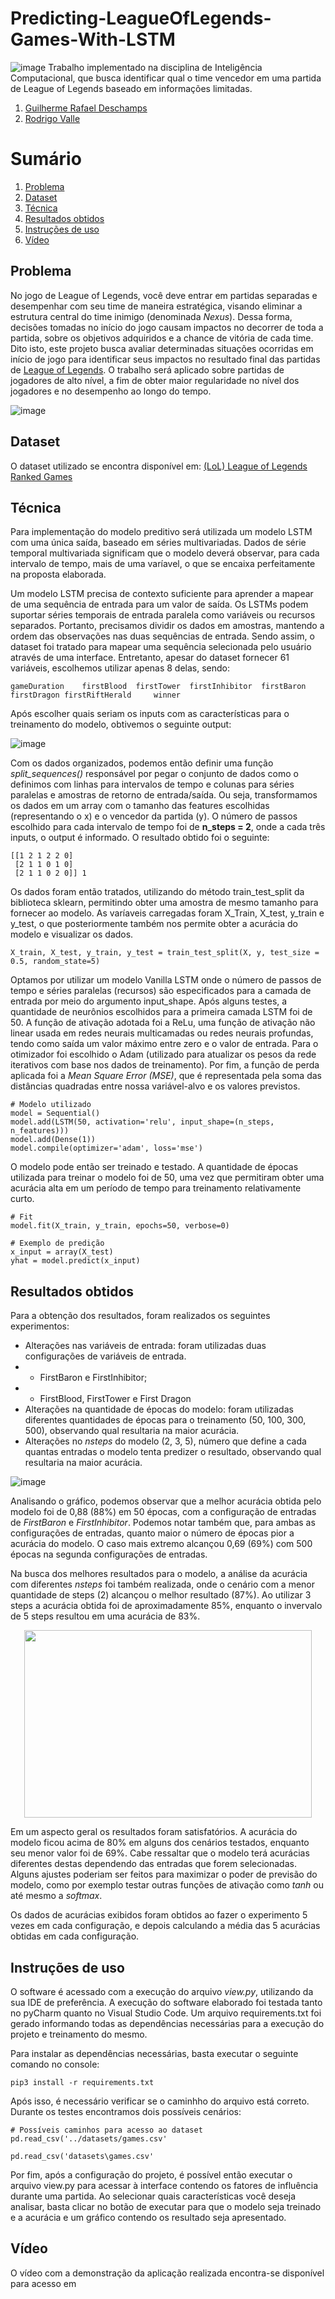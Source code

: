 # Predicting-LeagueOfLegends-Games-With-LSTM
![image](https://user-images.githubusercontent.com/39662856/130472117-40f1b108-b1ae-49aa-ba0d-93544e47ba59.png)
Trabalho implementado na disciplina de Inteligência Computacional, que busca identificar qual o time vencedor em uma partida de League of Legends baseado em informações limitadas.

1. [Guilherme Rafael Deschamps](https://github.com/guilherme-deschamps)
2. [Rodrigo Valle](https://github.com/rrrovalle)

# Sumário
1. [Problema](#problema)
2. [Dataset](#dataset)
3. [Técnica](#técnica)
4. [Resultados obtidos](#resultados-obtidos)
5. [Instruções de uso](#instruções-de-uso)
6. [Vídeo](#vídeo)

## Problema
No jogo de League of Legends, você deve entrar em partidas separadas e desempenhar com seu time de maneira estratégica, visando eliminar a estrutura central do time inimigo (denominada *Nexus*). Dessa forma, decisões tomadas no início do jogo causam impactos no decorrer de toda a partida, sobre os objetivos adquiridos e a chance de vitória de cada time. Dito isto, este projeto busca avaliar determinadas situações ocorridas em início de jogo para identificar seus impactos no resultado final das partidas de [League of Legends](https://br.leagueoflegends.com/pt-br/). O trabalho será aplicado sobre partidas de jogadores de alto nível, a fim de obter maior regularidade no nível dos jogadores e no desempenho ao longo do tempo.

![image](https://user-images.githubusercontent.com/39662856/130374262-0a34536b-3d26-44a5-a293-7c684f4bc0db.png)

## Dataset
O dataset utilizado se encontra disponível em: [(LoL) League of Legends Ranked Games](https://www.kaggle.com/datasnaek/league-of-legends)

## Técnica
Para implementação do modelo preditivo será utilizada um modelo LSTM com uma única saída, baseado em séries multivariadas. Dados de série temporal multivariada significam que o modelo deverá observar, para cada intervalo de tempo, mais de uma varíavel, o que se encaixa perfeitamente na proposta elaborada.

Um modelo LSTM precisa de contexto suficiente para aprender a mapear de uma sequência de entrada para um valor de saída. Os LSTMs podem suportar séries temporais de entrada paralela como variáveis ou recursos separados. Portanto, precisamos dividir os dados em amostras, mantendo a ordem das observações nas duas sequências de entrada. Sendo assim, o dataset foi tratado para mapear uma sequência selecionada pelo usuário através de uma interface. Entretanto, apesar do dataset fornecer 61 variáveis, escolhemos utilizar apenas 8 delas, sendo:

```
gameDuration	firstBlood	firstTower	firstInhibitor	firstBaron	firstDragon	firstRiftHerald		winner
```

Após escolher quais seriam os inputs com as características para o treinamento do modelo, obtivemos o seguinte output:

![image](https://user-images.githubusercontent.com/39662856/130373471-5fe6465e-8511-4ca1-81c3-81ac404ec54f.png)

Com os dados organizados, podemos então definir uma função *split_sequences()* responsável por pegar o conjunto de dados como o definimos com linhas para intervalos de tempo e colunas para séries paralelas e amostras de retorno de entrada/saída. Ou seja, transformamos os dados em um array com o tamanho das features escolhidas (representando o x) e o vencedor da partida (y). O número de passos escolhido para cada intervalo de tempo foi de **n_steps = 2**, onde a cada três inputs, o output é informado. O resultado obtido foi o seguinte:

```
[[1 2 1 2 2 0]
 [2 1 1 0 1 0]
 [2 1 1 0 2 0]] 1
```

Os dados foram então tratados, utilizando do método train_test_split da biblioteca sklearn, permitindo obter uma amostra de mesmo tamanho para fornecer ao modelo. As varíaveis carregadas foram X_Train, X_test, y_train e y_test, o que posteriormente também nos permite obter a acurácia do modelo e visualizar os dados.

````  
X_train, X_test, y_train, y_test = train_test_split(X, y, test_size = 0.5, random_state=5)
````

Optamos por utilizar um modelo Vanilla LSTM onde o número de passos de tempo e séries paralelas (recursos) são especificados para a camada de entrada por meio do argumento input_shape. Após alguns testes, a quantidade de neurônios escolhidos para a primeira camada LSTM foi de 50. A função de ativação adotada foi a ReLu, uma função de ativação não linear usada em redes neurais multicamadas ou redes neurais profundas, tendo como saída um valor máximo entre zero e o valor de entrada. Para o otimizador foi escolhido o Adam (utilizado para atualizar os pesos da rede iterativos com base nos dados de treinamento). Por fim, a função de perda aplicada foi a *Mean Square Error (MSE)*, que é representada pela soma das distâncias quadradas entre nossa variável-alvo e os valores previstos.

```
# Modelo utilizado
model = Sequential()
model.add(LSTM(50, activation='relu', input_shape=(n_steps, n_features)))
model.add(Dense(1))
model.compile(optimizer='adam', loss='mse')
```

O modelo pode então ser treinado e testado. A quantidade de épocas utilizada para treinar o modelo foi de 50, uma vez que permitiram obter uma acurácia alta em um período de tempo para treinamento relativamente curto.

```
# Fit
model.fit(X_train, y_train, epochs=50, verbose=0)

# Exemplo de predição
x_input = array(X_test)
yhat = model.predict(x_input)
```

## Resultados obtidos
Para a obtenção dos resultados, foram realizados os seguintes experimentos:
 - Alterações nas variáveis de entrada: foram utilizadas duas configurações de variáveis de entrada. 
 - - FirstBaron e FirstInhibitor; 
 - - FirstBlood, FirstTower e First Dragon
 - Alterações na quantidade de épocas do modelo: foram utilizadas diferentes quantidades de épocas para o treinamento (50, 100, 300, 500), observando qual resultaria na maior acurácia.
 - Alterações no _nsteps_ do modelo (2, 3, 5), número que define a cada quantas entradas o modelo tenta predizer o resultado, observando qual resultaria na maior acurácia.

![image](https://user-images.githubusercontent.com/39662856/130400804-78386645-a06f-4865-9e68-22af7b7c94b2.png)

Analisando o gráfico, podemos observar que a melhor acurácia obtida pelo modelo foi de 0,88 (88%) em 50 épocas, com a configuração de entradas de _FirstBaron_ e _FirstInhibitor_. Podemos notar também que, para ambas as configurações de entradas, quanto maior o número de épocas pior a acurácia do modelo. O caso mais extremo alcançou 0,69 (69%) com 500 épocas na segunda configurações de entradas. 

Na busca dos melhores resultados para o modelo, a análise da acurácia com diferentes _nsteps_ foi também realizada, onde o cenário com a menor quantidade de steps (2) alcançou o melhor resultado (87%). Ao utilizar 3 steps a acurácia obtida foi de aproximadamente 85%, enquanto o invervalo de 5 steps resultou em uma acurácia de 83%.

<p align="center">
  <img width="460" height="300" src="https://user-images.githubusercontent.com/39662856/130401298-4fb74d70-e0a3-4820-a0e2-f9a7ad85855b.png">
</p> 

Em um aspecto geral os resultados foram satisfatórios. A acurácia do modelo ficou acima de 80% em alguns dos cenários testados, enquanto seu menor valor foi de 69%. Cabe ressaltar que o modelo terá acurácias diferentes destas dependendo das entradas que forem selecionadas. Alguns ajustes poderiam ser feitos para maximizar o poder de previsão do modelo, como por exemplo testar outras funções de ativação como _tanh_ ou até mesmo a _softmax_.

Os dados de acurácias exibidos foram obtidos ao fazer o experimento 5 vezes em cada configuração, e depois calculando a média das 5 acurácias obtidas em cada configuração.

## Instruções de uso
O software é acessado com a execução do arquivo *view.py*, utilizando da sua IDE de preferência. A execução do software elaborado foi testada tanto no pyCharm quanto no Visual Studio Code. Um arquivo requirements.txt foi gerado informando todas as dependências necessárias para a execução do projeto e treinamento do mesmo. 

Para instalar as dependências necessárias, basta executar o seguinte comando no console: 

````
pip3 install -r requirements.txt
````

Após isso, é necessário verificar se o caminhho do arquivo está correto. Durante os testes encontramos dois possíveis cenários:

```
# Possíveis caminhos para acesso ao dataset
pd.read_csv('../datasets/games.csv'

pd.read_csv('datasets\games.csv'
```
Por fim, após a configuração do projeto, é possível então executar o arquivo view.py para acessar à interface contendo os fatores de influência durante uma partida. Ao selecionar quais características você deseja analisar, basta clicar no botão de executar para que o modelo seja treinado e a acurácia e um gráfico contendo os resultado seja apresentado.

## Vídeo
O vídeo com a demonstração da aplicação realizada encontra-se disponível para acesso em 
